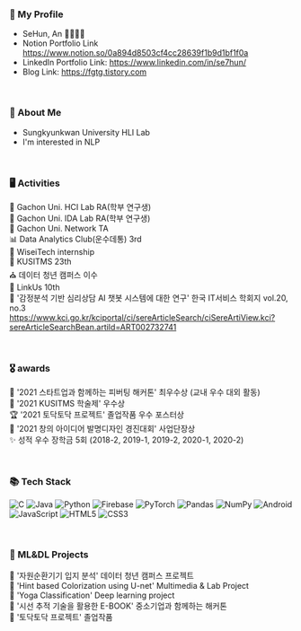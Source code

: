 
<h3 align="left"> 🐧 My Profile </h3>

- SeHun, An 🙎‍♂️🇰🇷
- Notion Portfolio Link https://www.notion.so/0a894d8503cf4cc28639f1b9d1bf1f0a
- LinkedIn Portfolio Link: https://www.linkedin.com/in/se7hun/
- Blog Link: https://fgtg.tistory.com

<br>


<h3 align="left">  🔖  About Me </h3>

- Sungkyunkwan University HLI Lab
- I'm interested in NLP

<br>

<h3 align="left"> 🖥 Activities </h3>

📝 Gachon Uni. HCI Lab RA(학부 연구생)<br>
📝 Gachon Uni. IDA Lab RA(학부 연구생)<br>
📝 Gachon Uni. Network TA <br>
📊 Data Analytics Club(운수데통) 3rd<br>
🏢 WiseiTech internship<br>
👀 KUSITMS 23th<br>
⛪ 데이터 청년 캠퍼스 이수<br>
🔗 LinkUs 10th <br>
📃 '감정분석 기반 심리상담 AI 챗봇 시스템에 대한 연구' 한국 IT서비스 학회지 vol.20, no.3  
https://www.kci.go.kr/kciportal/ci/sereArticleSearch/ciSereArtiView.kci?sereArticleSearchBean.artiId=ART002732741

<br>

<h3 align="left"> 🎖 awards </h3>

🥈 '2021 스타트업과 함께하는 피버팅 해커톤' 최우수상 (교내 우수 대외 활동)<br>
🥉 '2021 KUSITMS 학술제' 우수상 <br>
🏆 '2021 토닥토닥 프로젝트' 졸업작품 우수 포스터상 <br>
🏅 '2021 창의 아이디어 발명디자인 경진대회' 사업단장상 <br>
✨ 성적 우수 장학금 5회 (2018-2, 2019-1, 2019-2, 2020-1, 2020-2)

<br>

<h3 align="left">📚 Tech Stack</h3>
<p align="left">
  <img alt="C" src="https://img.shields.io/badge/c-%2300599C.svg?style=for-the-badge&logo=c&logoColor=white"/>
  <img alt="Java" src="https://img.shields.io/badge/java-%23ED8B00.svg?style=for-the-badge&logo=java&logoColor=white"/>
 <img alt="Python" src="https://img.shields.io/badge/python-%2314354C.svg?style=for-the-badge&logo=python&logoColor=white"/>
 <img alt="Firebase" src="https://img.shields.io/badge/firebase-%23039BE5.svg?style=for-the-badge&logo=firebase"/>
 
 <img alt="PyTorch" src="https://img.shields.io/badge/PyTorch-%23EE4C2C.svg?style=for-the-badge&logo=PyTorch&logoColor=white" />
 <img alt="Pandas" src="https://img.shields.io/badge/pandas-%23150458.svg?style=for-the-badge&logo=pandas&logoColor=white" />
 <img alt="NumPy" src="https://img.shields.io/badge/numpy-%23013243.svg?style=for-the-badge&logo=numpy&logoColor=white" />
 
 <img alt="Android" src="https://img.shields.io/badge/Android-3DDC84?style=for-the-badge&logo=android&logoColor=white" />
 
 <img alt="JavaScript" src="https://img.shields.io/badge/javascript-%23323330.svg?style=for-the-badge&logo=javascript&logoColor=%23F7DF1E"/>
 <img alt="HTML5" src="https://img.shields.io/badge/html5-%23E34F26.svg?style=for-the-badge&logo=html5&logoColor=white"/>
 <img alt="CSS3" src="https://img.shields.io/badge/css3-%231572B6.svg?style=for-the-badge&logo=css3&logoColor=white"/>
 
 

 
</p>

<br>
<h3 align="left"> 📝 ML&DL Projects </h3>

📌 '자원순환기기 입지 분석' 데이터 청년 캠퍼스 프로젝트 <br>
📌 'Hint based Colorization using U-net' Multimedia & Lab Project <br>
📌 'Yoga Classification' Deep learning project <br>
📌 '시선 추적 기술을 활용한 E-BOOK' 중소기업과 함께하는 해커톤 <br>
📌 '토닥토닥 프로젝트' 졸업작품 <br>

